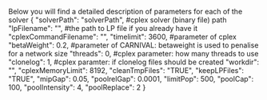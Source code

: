 Below you will find a detailed description of parameters for each of the solver
{ 
    "solverPath": "solverPath", #cplex solver (binary file) path
    "lpFilename": "", #the path to LP file if you already have it
    "cplexCommandFilename": "", 
    "timelimit": 3600, #parameter of cplex
    "betaWeight": 0.2, #parameter of CARNIVAL: betaweight is used to penalise for a network size
    "threads": 0, #cplex parameter: how many threads to use 
	"clonelog": 1, #cplex paramter: if clonelog files should be created
	"workdir": "",
	"cplexMemoryLimit": 8192,
    "cleanTmpFiles": "TRUE",
    "keepLPFiles": "TRUE",
    "mipGap": 0.05,
    "poolrelGap": 0.0001,
    "limitPop": 500,
    "poolCap": 100,
    "poolIntensity": 4,
    "poolReplace": 2
}